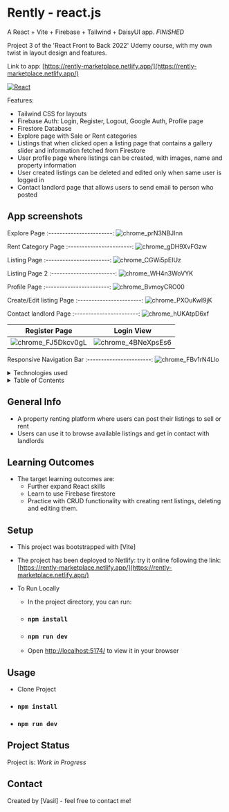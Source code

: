# Rently - react.js
A React + Vite + Firebase + Tailwind + DaisyUI app. _FINISHED_

Project 3 of the 'React Front to Back 2022' Udemy course, with my own twist in layout design and features. 

Link to app: [https://rently-marketplace.netlify.app/](https://rently-marketplace.netlify.app/)

[![React][React.js]][React-url]

Features:
- Tailwind CSS for layouts
- Firebase Auth: Login, Register, Logout, Google Auth, Profile page
- Firestore Database
- Explore page with Sale or Rent categories 
- Listings that when clicked open a listing page that contains a gallery slider and information fetched from Firestore
- User profile page where listings can be created, with images, name and property information
- User created listings can be deleted and edited only when same user is logged in
- Contact landlord page that allows users to send email to person who posted

<!-- app-screenshots -->
## App screenshots
Explore Page 
:-----------------------:
![chrome_prN3NBJInn](https://user-images.githubusercontent.com/78150846/222471446-1b5909ee-5189-40f4-bdc1-4e3fcda5accb.png)

Rent Category Page 
:-----------------------:
![chrome_gDH9XvFGzw](https://user-images.githubusercontent.com/78150846/222471515-234c0bf3-b977-4921-ad5c-91a6e014e6e4.png)

Listing Page 
:-----------------------:
![chrome_CGWi5pEIUz](https://user-images.githubusercontent.com/78150846/222471638-c8cb9dd7-9b90-40eb-baa4-640994d02940.png)

Listing Page 2
:-----------------------:
![chrome_WH4n3WoVYK](https://user-images.githubusercontent.com/78150846/222472588-48949983-dad8-4671-bf97-c2cc1f4e2c83.jpg)

Profile Page 
:-----------------------:
![chrome_BvmoyCRO00](https://user-images.githubusercontent.com/78150846/222471912-9ceff4b4-24b7-4081-8f00-10bd5d58ebc5.png)

Create/Edit listing Page 
:-----------------------:
![chrome_PXOuKwI9jK](https://user-images.githubusercontent.com/78150846/222472237-834caa02-451b-4a77-80f2-724a549e1914.png)

Contact landlord Page 
:-----------------------:
![chrome_hUKAtpD6xf](https://user-images.githubusercontent.com/78150846/222472277-f7de1bed-638b-42bb-9e38-a375d77e0a5b.png)

Register Page | Login View 
:-----------------------:|:-----------------------:
![chrome_FJ5Dkcv0gL](https://user-images.githubusercontent.com/78150846/220147481-ec78257a-4114-4a32-90b1-71dbb6c07c43.png)|![chrome_4BNeXpsEs6](https://user-images.githubusercontent.com/78150846/220147533-9d77fa95-b940-483d-b786-b28bb86c514e.png)

Responsive Navigation Bar 
:-----------------------:
![chrome_FBv1rN4Llo](https://user-images.githubusercontent.com/78150846/220147550-54b718f0-b855-4c2c-9b35-34b6ee90b59a.png)

<!-- TABLE OF CONTENTS -->
<details>
  <summary>Technologies used</summary>
  <ol>
    <li>React.js</li>
    <li>TailwindCSS layouts</li>
    <li>DaisyUI library for components</li>
    <li>VSCode</li>
  </ol>
</details>

<!-- TABLE OF CONTENTS -->
<details>
  <summary>Table of Contents</summary>
  <ol>
    <li><a href="#app-screenshots">App Screenshots</a></li>
    <li><a href="#general-info">General Info</a></li>
    <li><a href="#setup">Setup</a></li>
    <li><a href="#usage">Usage</a></li>
    <li><a href="#project-status">Status</a></li>
    <li><a href="#contact">Contact</a></li>
  </ol>
</details>

<!-- general-info -->
## General Info
- A property renting platform where users can post their listings to sell or rent
- Users can use it to browse available listings and get in contact with landlords

## Learning Outcomes
- The target learning outcomes are:
    - Further expand React skills
    - Learn to use Firebase firestore
    - Practice with CRUD functionality with creating rent listings, deleting and editing them.

<!-- setup -->
## Setup
  - This project was bootstrapped with [Vite]
  
  - The project has been deployed to Netlify: try it online following the link: [https://rently-marketplace.netlify.app/](https://rently-marketplace.netlify.app/)

  - To Run Locally
      - In the project directory, you can run:
      - ### `npm install`
      - ### `npm run dev`
      - Open [http://localhost:5174/](http://localhost:5174/) to view it in your browser
      
<!-- usage -->
## Usage
- Clone Project
- ### `npm install`
- ### `npm run dev`

<!-- project-status -->
## Project Status
Project is: _Work in Progress_

<!-- contact -->
## Contact
Created by [Vasil] - feel free to contact me!
<p align="right">

<!-- MARKDOWN LINKS & IMAGES -->
<!--  [![Next][Next.js]][Next-url] [![React][React.js]][React-url] [![Vue][Vue.js]][Vue-url] [![Bootstrap][Bootstrap.com]][Bootstrap-url] [![JQuery][JQuery.com]][JQuery-url] -->
<!-- https://www.markdownguide.org/basic-syntax/#reference-style-links -->
[contributors-shield]: https://img.shields.io/github/contributors/github_username/repo_name.svg?style=for-the-badge
[contributors-url]: https://github.com/github_username/repo_name/graphs/contributors
[forks-shield]: https://img.shields.io/github/forks/github_username/repo_name.svg?style=for-the-badge
[forks-url]: https://github.com/github_username/repo_name/network/members
[stars-shield]: https://img.shields.io/github/stars/github_username/repo_name.svg?style=for-the-badge
[stars-url]: https://github.com/github_username/repo_name/stargazers
[issues-shield]: https://img.shields.io/github/issues/github_username/repo_name.svg?style=for-the-badge
[issues-url]: https://github.com/github_username/repo_name/issues
[license-shield]: https://img.shields.io/github/license/github_username/repo_name.svg?style=for-the-badge
[license-url]: https://github.com/github_username/repo_name/blob/master/LICENSE.txt
[linkedin-shield]: https://img.shields.io/badge/-LinkedIn-black.svg?style=for-the-badge&logo=linkedin&colorB=555
[linkedin-url]: https://linkedin.com/in/linkedin_username
[product-screenshot]: images/screenshot.png
[Next.js]: https://img.shields.io/badge/next.js-000000?style=for-the-badge&logo=nextdotjs&logoColor=white
[Next-url]: https://nextjs.org/
[React.js]: https://img.shields.io/badge/React-20232A?style=for-the-badge&logo=react&logoColor=61DAFB
[React-url]: https://reactjs.org/
[Vue.js]: https://img.shields.io/badge/Vue.js-35495E?style=for-the-badge&logo=vuedotjs&logoColor=4FC08D
[Vue-url]: https://vuejs.org/
[Angular.io]: https://img.shields.io/badge/Angular-DD0031?style=for-the-badge&logo=angular&logoColor=white
[Angular-url]: https://angular.io/
[Svelte.dev]: https://img.shields.io/badge/Svelte-4A4A55?style=for-the-badge&logo=svelte&logoColor=FF3E00
[Svelte-url]: https://svelte.dev/
[Laravel.com]: https://img.shields.io/badge/Laravel-FF2D20?style=for-the-badge&logo=laravel&logoColor=white
[Laravel-url]: https://laravel.com
[Bootstrap.com]: https://img.shields.io/badge/Bootstrap-563D7C?style=for-the-badge&logo=bootstrap&logoColor=white
[Bootstrap-url]: https://getbootstrap.com
[JQuery.com]: https://img.shields.io/badge/jQuery-0769AD?style=for-the-badge&logo=jquery&logoColor=white
[JQuery-url]: https://jquery.com 
[Xcode.com]: https://img.shields.io/badge/Xcode-007ACC?style=for-the-badge&logo=Xcode&logoColor=white
[Xcode-url]: https://developer.apple.com/xcode/
[Swift.com]: https://img.shields.io/badge/swift-F54A2A?style=for-the-badge&logo=swift&logoColor=white
[Swift-url]: https://docs.swift.org/swift-book/
[VS.com]: https://img.shields.io/badge/Visual_Studio-5C2D91?style=for-the-badge&logo=visual%20studio&logoColor=white
[VS-url]: https://visualstudio.microsoft.com/
[Java.com]: https://img.shields.io/badge/java-%23ED8B00.svg?style=for-the-badge&logo=java&logoColor=white
[Java-url]: [https://visualstudio.microsoft.com/](https://www.java.com/en/)
[C#.com]: https://img.shields.io/badge/c%23-%23239120.svg?style=for-the-badge&logo=c-sharp&logoColor=white
[C#-url]: https://learn.microsoft.com/en-us/dotnet/csharp/
[MYSQL.com]: https://img.shields.io/badge/MySQL-005C84?style=for-the-badge&logo=mysql&logoColor=white
[MYSQL-url]: https://www.mysql.com/
[.NET.com]: https://img.shields.io/badge/.NET-5C2D91?style=for-the-badge&logo=.net&logoColor=white
[.NET-url]: https://dotnet.microsoft.com/en-us/
[IntelliJ.com]: https://img.shields.io/badge/IntelliJ_IDEA-000000.svg?style=for-the-badge&logo=intellij-idea&logoColor=white
[IntelliJ-url]: [https://dotnet.microsoft.com/en-us/](https://www.jetbrains.com/idea/)
[Spring.com]: https://img.shields.io/badge/Spring-6DB33F?style=for-the-badge&logo=spring&logoColor=white
[Spring-url]: https://spring.io/
